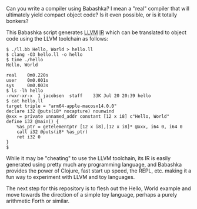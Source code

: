 Can you write a compiler using Babashka?  I mean a "real" compiler that
will ultimately yield compact object code?  Is it even possible, or is
it totally bonkers?

This Babashka script generates [LLVM](https://llvm.org/)
[IR](https://en.wikipedia.org/wiki/Intermediate_representation) which
can be translated to object code using the LLVM toolchain as follows:

    $ ./ll.bb Hello, World > hello.ll
    $ clang -O3 hello.ll -o hello
    $ time ./hello
    Hello, World

    real	0m0.220s
    user	0m0.001s
    sys	    0m0.003s
    $ ls -lh hello
    -rwxr-xr-x  1 jacobsen  staff    33K Jul 20 20:39 hello
    $ cat hello.ll
    target triple = "arm64-apple-macosx14.0.0"
    declare i32 @puts(i8* nocapture) nounwind
    @xxx = private unnamed_addr constant [12 x i8] c"Hello, World"
    define i32 @main() {
        %as_ptr = getelementptr [12 x i8],[12 x i8]* @xxx, i64 0, i64 0
        call i32 @puts(i8* %as_ptr)
        ret i32 0
    }
    $

While it may be "cheating" to use the LLVM toolchain, its IR is easily
generated using pretty much any programming language, and Babashka
provides the power of Clojure, fast start up speed, the REPL,
etc. making it a fun way to experiment with LLVM and toy languages.

The next step for this repository is to flesh out the Hello, World
example and move towards the direction of a simple toy language,
perhaps a purely arithmetic Forth or similar.
